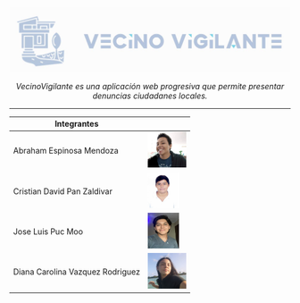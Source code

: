 <p align="center">
	<img src="./assets/logo.jpeg" alt="Vecino-Vigilante-Logo" />
</p>

<p align="center">
    <em>
		VecinoVigilante es una aplicación web progresiva que permite presentar denuncias ciudadanes locales.
	</em>
</p>

---

| Integrantes                      |                                                            |
| -------------------------------- | ---------------------------------------------------------- |
| Abraham Espinosa Mendoza         | <img src="./assets/abraham.jpeg" width="69" height="64">   |
| Cristian David Pan Zaldivar      | <img src="./assets/cristian.png" width="56" height="64">   |
| Jose Luis Puc Moo                | <img src="./assets/jose-luis.jpeg" width="56" height="64"> |
| Diana Carolina Vazquez Rodriguez | <img src="./assets/diana.jpeg" width="69" height="64">     |
